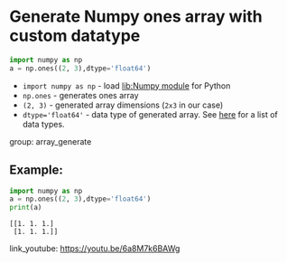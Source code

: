 # Generate Numpy ones array with custom datatype

```python
import numpy as np
a = np.ones((2, 3),dtype='float64')
```

- `import numpy as np` - load [lib:Numpy module](/python-numpy/how-to-install-python-numpy-lib) for Python
- `np.ones` - generates ones array
- `(2, 3)` - generated array dimensions (`2x3` in our case)
- `dtype='float64'` - data type of generated array. See [here](https://www.w3resource.com/numpy/data-types.php) for a list of data types.

group: array_generate

## Example: 
```python
import numpy as np
a = np.ones((2, 3),dtype='float64')
print(a)
```
```
[[1. 1. 1.]
 [1. 1. 1.]]

```

link_youtube: https://youtu.be/6a8M7k6BAWg
